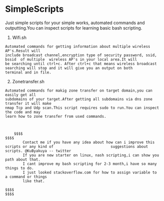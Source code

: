 # SimpleScripts


Just simple scripts for your simple works, automated commands and outputting.You can inspect scripts for learning basic bash scripting.


1.   Wifi.sh

	Automated commands for getting information about multiple wireless AP's.Result will
	include broadcast channel,encryption type of security password, ssid, bssid  of multiple  wireless AP's in your local area.It will 
	be searching until ctrl+c. After ctrl+c that means wireless broadcast searching will stop and it will give you an output on both 
	terminal and in file.
	
2.   Zonetransfer.sh

	Automated commands for makig zone transfer on target domain,you can easily get all 
	subdomains of your target.After getting all subdomains via dns zone transfer it will make
	nmap Tcp and Udp scan.This script requires sudo to run.You can inspect the code and may
	learn how to zone transfer from used commands.



        $$$$                                                                                                      $$$$
			Contact me if you have any idea about how can i improve this scripts or any kind of				 			 suggestions about scripts. @KuByakuya -- twitter
			If you are new starter on linux, nash scripting,i can show you path about that.
			I cant improve my bash scripting for 2-3 month,i have so many things to do.
			I just looked stackoverflow.com for how to assign variable to a command or things
			like that.
	
	$$$$                                                                                                        $$$$
